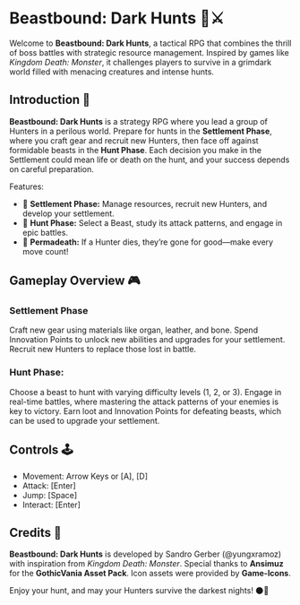 # Beastbound: Dark Hunts 🐺⚔️
Welcome to **Beastbound: Dark Hunts**, a tactical RPG that combines the thrill of boss battles with strategic resource management. Inspired by games like *Kingdom Death: Monster*, it challenges players to survive in a grimdark world filled with menacing creatures and intense hunts.

## Introduction 🐉
**Beastbound: Dark Hunts** is a strategy RPG where you lead a group of Hunters in a perilous world. Prepare for hunts in the **Settlement Phase**, where you craft gear and recruit new Hunters, then face off against formidable beasts in the **Hunt Phase**. Each decision you make in the Settlement could mean life or death on the hunt, and your success depends on careful preparation.

Features:
- 🏰 **Settlement Phase:** Manage resources, recruit new Hunters, and develop your settlement.
- 🐾 **Hunt Phase:** Select a Beast, study its attack patterns, and engage in epic battles.
- 🎯 **Permadeath:** If a Hunter dies, they’re gone for good—make every move count!

## Gameplay Overview 🎮
### Settlement Phase
Craft new gear using materials like organ, leather, and bone.
Spend Innovation Points to unlock new abilities and upgrades for your settlement.
Recruit new Hunters to replace those lost in battle.

### Hunt Phase:
Choose a beast to hunt with varying difficulty levels (1, 2, or 3).
Engage in real-time battles, where mastering the attack patterns of your enemies is key to victory.
Earn loot and Innovation Points for defeating beasts, which can be used to upgrade your settlement.

## Controls 🕹️
- Movement: Arrow Keys or [A], [D]
- Attack: [Enter]
- Jump: [Space]
- Interact: [Enter]

## Credits 🙏
**Beastbound: Dark Hunts** is developed by Sandro Gerber (@yungxramoz) with inspiration from *Kingdom Death: Monster*. Special thanks to **Ansimuz** for the **GothicVania Asset Pack**. Icon assets were provided by **Game-Icons**.

Enjoy your hunt, and may your Hunters survive the darkest nights! 🌑🦇